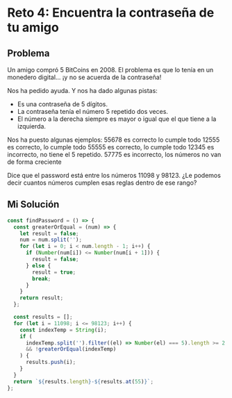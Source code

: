 # Reto 4: Encuentra la contraseña de tu amigo

## Problema

Un amigo compró 5 BitCoins en 2008. El problema es que lo tenía en un monedero digital... ¡y no se acuerda de la contraseña!

Nos ha pedido ayuda. Y nos ha dado algunas pistas:

- Es una contraseña de 5 dígitos.
- La contraseña tenía el número 5 repetido dos veces.
- El número a la derecha siempre es mayor o igual que el que tiene a la izquierda.

Nos ha puesto algunas ejemplos:
55678 es correcto lo cumple todo
12555 es correcto, lo cumple todo
55555 es correcto, lo cumple todo
12345 es incorrecto, no tiene el 5 repetido.
57775 es incorrecto, los números no van de forma creciente

Dice que el password está entre los números 11098 y 98123. ¿Le podemos decir cuantos números cumplen esas reglas dentro de ese rango?

## Mi Solución

```js
const findPassword = () => {
  const greaterOrEqual = (num) => {
    let result = false;
    num = num.split('');
    for (let i = 0; i < num.length - 1; i++) {
      if (Number(num[i]) <= Number(num[i + 1])) {
        result = false;
      } else {
        result = true;
        break;
      }
    }
    return result;
  };

  const results = [];
  for (let i = 11098; i <= 98123; i++) {
    const indexTemp = String(i);
    if (
      indexTemp.split('').filter((el) => Number(el) === 5).length >= 2
      && !greaterOrEqual(indexTemp)
    ) {
      results.push(i);
    }
  }
  return `${results.length}-${results.at(55)}`;
};
```
